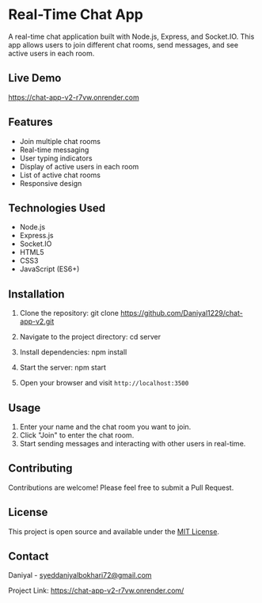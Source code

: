 # Real-Time Chat App

A real-time chat application built with Node.js, Express, and Socket.IO. This app allows users to join different chat rooms, send messages, and see active users in each room.

## Live Demo

https://chat-app-v2-r7vw.onrender.com

## Features

- Join multiple chat rooms
- Real-time messaging
- User typing indicators
- Display of active users in each room
- List of active chat rooms
- Responsive design

## Technologies Used

- Node.js
- Express.js
- Socket.IO
- HTML5
- CSS3
- JavaScript (ES6+)

## Installation

1. Clone the repository:
git clone https://github.com/Daniyal1229/chat-app-v2.git

2. Navigate to the project directory:
cd server

3. Install dependencies:
npm install

4. Start the server:
npm start 

5. Open your browser and visit `http://localhost:3500`

## Usage

1. Enter your name and the chat room you want to join.
2. Click "Join" to enter the chat room.
3. Start sending messages and interacting with other users in real-time.

## Contributing

Contributions are welcome! Please feel free to submit a Pull Request.

## License

This project is open source and available under the [MIT License](LICENSE).

## Contact

Daniyal - syeddaniyalbokhari72@gmail.com

Project Link:
https://chat-app-v2-r7vw.onrender.com/


